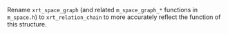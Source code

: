 Rename `xrt_space_graph` (and related `m_space_graph_*` functions in
`m_space.h`) to `xrt_relation_chain` to more accurately reflect the function of
this structure.
